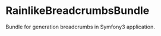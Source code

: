 RainlikeBreadcrumbsBundle
=========================

Bundle for generation breadcrumbs in Symfony3 application.
